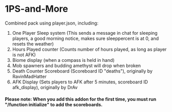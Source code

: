 # 1PS-and-More
Combined pack using player.json, including:
1. One Player Sleep system (This sends a message in chat for sleeping players, a good morning notice, makes sure sleeppercent is at 0, and resets the weather)
2. Hours Played counter (Counts number of hours played, as long as player is not AFK)
3. Biome display (when a compass is held in hand)
4. Mob spawners and budding amethyst will drop when broken
5. Death Counter Scoreboard (Scoreboard ID "deaths"), originally by RavinMadHatter
6. AFK Display (Sets players to AFK after 5 minutes, scoreboard ID afk_display), originally by DrAv
#### Please note: When you add this addon for the first time, you must run "/function initialize" to add the scoreboards.